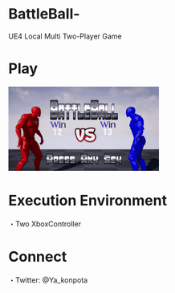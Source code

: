 # BattleBall-
UE4 Local Multi Two-Player Game

# Play
![PlayMovie](https://github.com/Ya-kon/BattleBall/blob/master/images/BattleBall_PlayMovie.gif)

# Execution Environment
・Two XboxController

# Connect
・Twitter: @Ya_konpota
